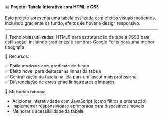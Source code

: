 📊 **Projeto: Tabela Interativa com HTML e CSS**

Este projeto apresenta uma tabela estilizada com efeitos visuais modernos, incluindo gradiente de fundo, efeitos de hover e design responsivo.
<hr>
🚀 Tecnologias utilizadas:
HTML5 para estruturação da tabela
CSS3 para estilização, incluindo gradientes e sombras
Google Fonts para uma melhor tipografia


🎨 Recursos:

✅ Estilo moderno com gradiente de fundo <br>
✅ Efeito hover para destacar as linhas da tabela <br>
✅ Centralização da tabela na tela para um layout mais profissional <br>
✅ Diferenciação de cores entre linhas pares e ímpares <br>

📌 Melhorias futuras:

* Adicionar interatividade com JavaScript (como filtros e ordenação)
* Implementar responsividade aprimorada para dispositivos móveis
* Melhorar a acessibilidade da tabela
